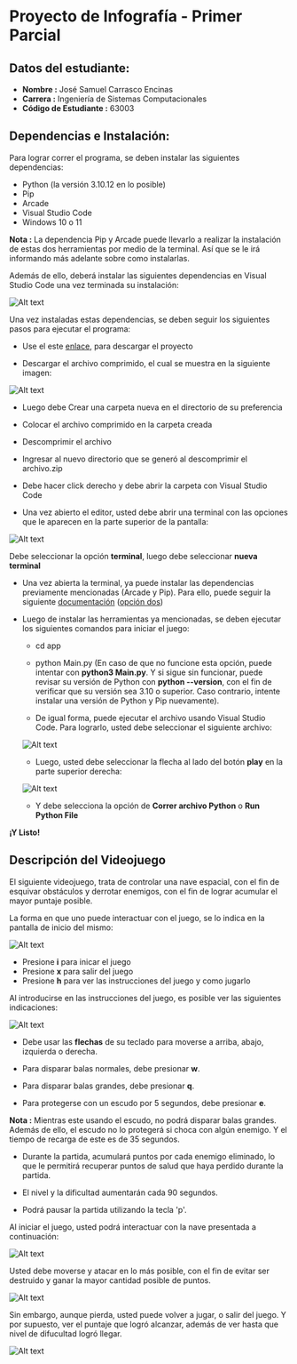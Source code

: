 # Proyecto de Infografía - Primer Parcial

## Datos del estudiante:

- **Nombre :** José Samuel Carrasco Encinas
- **Carrera :** Ingeniería de Sistemas Computacionales
- **Código de Estudiante :** 63003

## Dependencias e Instalación:

Para lograr correr el programa, se deben instalar las siguientes dependencias:

- Python (la versión 3.10.12 en lo posible)
- Pip
- Arcade
- Visual Studio Code
- Windows 10 o 11

**Nota :** La dependencia Pip y Arcade puede llevarlo a realizar la instalación de estas dos herramientas por medio de la terminal. Así que se le irá informando más adelante sobre como instalarlas.

Además de ello, deberá instalar las siguientes dependencias en Visual Studio Code una vez terminada su instalación:

![Alt text](./README_IMAGES/image-5.png)

Una vez instaladas estas dependencias, se deben seguir los siguientes pasos para ejecutar el programa:

- Use el este [enlace](https://github.com/JZane21/The-attack-of-the-space-invaders), para descargar el proyecto

- Descargar el archivo comprimido, el cual se muestra en la siguiente imagen:

![Alt text](./README_IMAGES/image-1.png)

- Luego debe Crear una carpeta nueva en el directorio de su preferencia

- Colocar el archivo comprimido en la carpeta creada

- Descomprimir el archivo

- Ingresar al nuevo directorio que se generó al descomprimir el archivo.zip

- Debe hacer click derecho y debe abrir la carpeta con Visual Studio Code

- Una vez abierto el editor, usted debe abrir una terminal con las opciones que le aparecen en la parte superior de la pantalla:

![Alt text](./README_IMAGES/image-2.png)

Debe seleccionar la opción **terminal**, luego debe seleccionar **nueva terminal**

- Una vez abierta la terminal, ya puede instalar las dependencias previamente mencionadas (Arcade y Pip). Para ello, puede seguir la siguiente [documentación](https://api.arcade.academy/en/latest/examples/platform_tutorial/step_01.html?highlight=pip%20install#installation) ([opción dos](https://api.arcade.academy/en/latest/install/windows.html))

- Luego de instalar las herramientas ya mencionadas, se deben ejecutar los siguientes comandos para iniciar el juego:

  - cd app

  - python Main.py (En caso de que no funcione esta opción, puede intentar con **python3 Main.py**. Y si sigue sin funcionar, puede revisar su versión de Python con **python --version**, con el fin de verificar que su versión sea 3.10 o superior. Caso contrario, intente instalar una versión de Python y Pip nuevamente).

  - De igual forma, puede ejecutar el archivo usando Visual Studio Code. Para lograrlo, usted debe seleccionar el siguiente archivo:

  ![Alt text](./README_IMAGES/image-3.png)

  - Luego, usted debe seleccionar la flecha al lado del botón **play** en la parte superior derecha:

  ![Alt text](./README_IMAGES/image-4.png)

  - Y debe selecciona la opción de **Correr archivo Python** o **Run Python File**

**¡Y Listo!**

## Descripción del Videojuego

El siguiente videojuego, trata de controlar una nave espacial, con el fin de esquivar obstáculos y derrotar enemigos, con el fin de lograr acumular el mayor puntaje posible.

La forma en que uno puede interactuar con el juego, se lo indica en la pantalla de inicio del mismo:

![Alt text](./README_IMAGES/image-6.png)

- Presione **i** para inicar el juego
- Presione **x** para salir del juego
- Presione **h** para ver las instrucciones del juego y como jugarlo

Al introducirse en las instrucciones del juego, es posible ver las siguientes indicaciones:

![Alt text](./README_IMAGES/image-10.png)

- Debe usar las **flechas** de su teclado para moverse a arriba, abajo, izquierda o derecha.

- Para disparar balas normales, debe presionar **w**.

- Para disparar balas grandes, debe presionar **q**.

- Para protegerse con un escudo por 5 segundos, debe presionar **e**.

**Nota :** Mientras este usando el escudo, no podrá disparar balas grandes. Además de ello, el escudo no lo protegerá si choca con algún enemigo. Y el tiempo de recarga de este es de 35 segundos.

- Durante la partida, acumulará puntos por cada enemigo eliminado, lo que le permitirá recuperar puntos de salud que haya perdido durante la partida.

- El nivel y la dificultad aumentarán cada 90 segundos.

- Podrá pausar la partida utilizando la tecla 'p'.

Al iniciar el juego, usted podrá interactuar con la nave presentada a continuación:

![Alt text](./README_IMAGES/image-7.png)

Usted debe moverse y atacar en lo más posible, con el fin de evitar ser destruido y ganar la mayor cantidad posible de puntos.

![Alt text](./README_IMAGES/image-8.png)

Sin embargo, aunque pierda, usted puede volver a jugar, o salir del juego. Y por supuesto, ver el puntaje que logró alcanzar, además de ver hasta que nivel de difucultad logró llegar.

![Alt text](./README_IMAGES/image-9.png)
